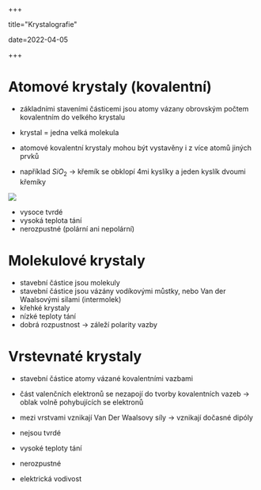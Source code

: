 +++

title="Krystalografie"

date=2022-04-05

+++

# Atomové krystaly (kovalentní)

- základními staveními částicemi jsou atomy vázany obrovským počtem kovalentním do velkého krystalu
- krystal = jedna velká molekula
- atomové kovalentní krystaly mohou být vystavěny i z více atomů jiných prvků

- například $SiO_2$ $\to$ křemík se obklopí 4mi kyslíky a jeden kyslík dvoumi křemíky

![](https://upload.wikimedia.org/wikipedia/commons/thumb/8/8b/SiO2.svg/372px-SiO2.svg.png)

- vysoce tvrdé
- vysoká teplota tání
- nerozpustné (polární ani nepolární)

# Molekulové krystaly

- stavební částice jsou molekuly
- stavební částice jsou vázány vodíkovými můstky, nebo Van der Waalsovými silami (intermolek)
- křehké krystaly
- nízké teploty tání
- dobrá rozpustnost $\to$ záleží polarity vazby

# Vrstevnaté krystaly

- stavební částice atomy vázané kovalentními vazbami
- část valenčních elektronů se nezapojí do tvorby kovalentních vazeb $\to$ oblak volně pohybujících se elektronů
- mezi vrstvami vznikají Van Der Waalsovy síly $\to$ vznikají dočasné dipóly

- nejsou tvrdé
- vysoké teploty tání
- nerozpustné
- elektrická vodivost